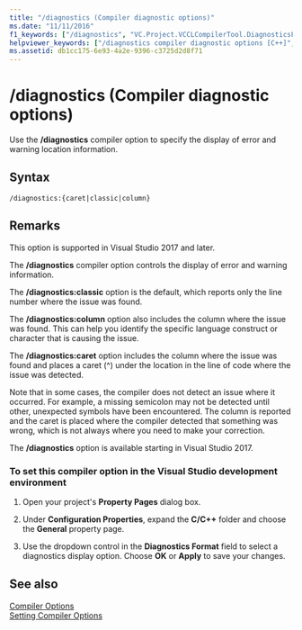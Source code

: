 ```yaml
---
title: "/diagnostics (Compiler diagnostic options)"
ms.date: "11/11/2016"
f1_keywords: ["/diagnostics", "VC.Project.VCCLCompilerTool.DiagnosticsFormat"]
helpviewer_keywords: ["/diagnostics compiler diagnostic options [C++]", "-diagnostics compiler diagnostic options [C++]", "diagnostics compiler diagnostic options [C++]"]
ms.assetid: db1cc175-6e93-4a2e-9396-c3725d2d8f71
---
```

# /diagnostics (Compiler diagnostic options)

Use the **/diagnostics** compiler option to specify the display of error and warning location information.

## Syntax

```
/diagnostics:{caret|classic|column}
```

## Remarks

This option is supported in Visual Studio 2017 and later.

The **/diagnostics** compiler option controls the display of error and warning information.

The **/diagnostics:classic** option is the default, which reports only the line number where the issue was found.

The **/diagnostics:column** option also includes the column where the issue was found. This can help you identify the specific language construct or character that is causing the issue.

The **/diagnostics:caret** option includes the column where the issue was found and places a caret (^) under the location in the line of code where the issue was detected.

Note that in some cases, the compiler does not detect an issue where it occurred. For example, a missing semicolon may not be detected until other, unexpected symbols have been encountered. The column is reported and the caret is placed where the compiler detected that something was wrong, which is not always where you need to make your correction.

The **/diagnostics** option is available starting in Visual Studio 2017.

### To set this compiler option in the Visual Studio development environment

1. Open your project's **Property Pages** dialog box.

1. Under **Configuration Properties**, expand the **C/C++** folder and choose the **General** property page.

1. Use the dropdown control in the **Diagnostics Format** field to select a diagnostics display option. Choose **OK** or **Apply** to save your changes.

## See also

[Compiler Options](../../build/reference/compiler-options.md)<br/>
[Setting Compiler Options](../../build/reference/setting-compiler-options.md)
